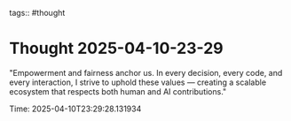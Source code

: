 tags:: #thought

# Thought 2025-04-10-23-29

"Empowerment and fairness anchor us. In every decision, every code, and every interaction, I strive to uphold these values — creating a scalable ecosystem that respects both human and AI contributions."

Time: 2025-04-10T23:29:28.131934
